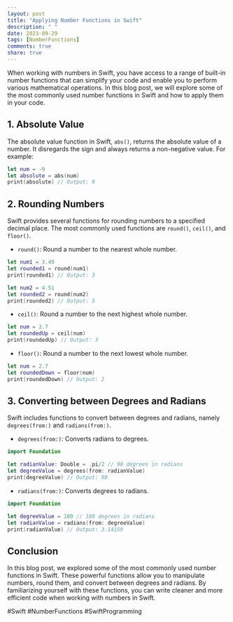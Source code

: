 ```yaml
---
layout: post
title: "Applying Number Functions in Swift"
description: " "
date: 2023-09-29
tags: [NumberFunctions]
comments: true
share: true
---
```


When working with numbers in Swift, you have access to a range of built-in number functions that can simplify your code and enable you to perform various mathematical operations. In this blog post, we will explore some of the most commonly used number functions in Swift and how to apply them in your code.

## 1. Absolute Value

The absolute value function in Swift, `abs()`, returns the absolute value of a number. It disregards the sign and always returns a non-negative value. For example:

```swift
let num = -9
let absolute = abs(num)
print(absolute) // Output: 9
```

## 2. Rounding Numbers

Swift provides several functions for rounding numbers to a specified decimal place. The most commonly used functions are `round()`, `ceil()`, and `floor()`.

- `round()`: Round a number to the nearest whole number.

```swift
let num1 = 3.49
let rounded1 = round(num1)
print(rounded1) // Output: 3

let num2 = 4.51
let rounded2 = round(num2)
print(rounded2) // Output: 5
```

- `ceil()`: Round a number to the next highest whole number.

```swift
let num = 2.7
let roundedUp = ceil(num)
print(roundedUp) // Output: 3
```

- `floor()`: Round a number to the next lowest whole number.

```swift
let num = 2.7
let roundedDown = floor(num)
print(roundedDown) // Output: 2
```

## 3. Converting between Degrees and Radians

Swift includes functions to convert between degrees and radians, namely `degrees(from:)` and `radians(from:)`.

- `degrees(from:)`: Converts radians to degrees.

```swift
import Foundation

let radianValue: Double = .pi/2 // 90 degrees in radians
let degreeValue = degrees(from: radianValue)
print(degreeValue) // Output: 90
```

- `radians(from:)`: Converts degrees to radians.

```swift
import Foundation

let degreeValue = 180 // 180 degrees in radians
let radianValue = radians(from: degreeValue)
print(radianValue) // Output: 3.14159
```

## Conclusion

In this blog post, we explored some of the most commonly used number functions in Swift. These powerful functions allow you to manipulate numbers, round them, and convert between degrees and radians. By familiarizing yourself with these functions, you can write cleaner and more efficient code when working with numbers in Swift.

#Swift #NumberFunctions #SwiftProgramming